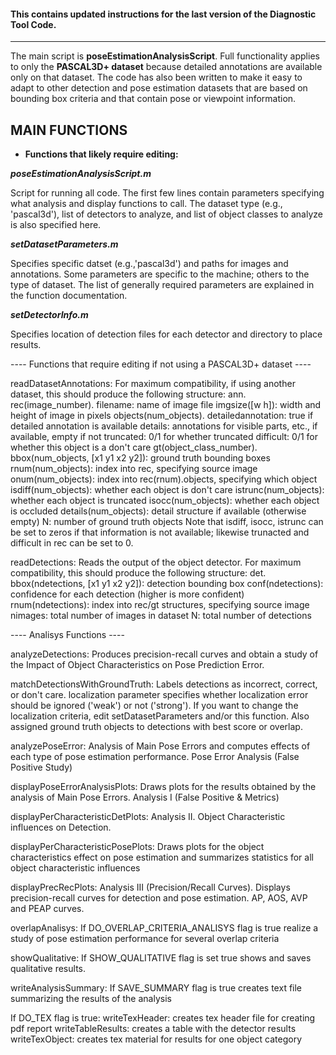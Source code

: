 #### This contains updated instructions for the last version of the Diagnostic Tool Code. 

------------------------------------------------------------------------------

The main script is **poseEstimationAnalysisScript**. Full functionality applies to
only the **PASCAL3D+ dataset** because detailed annotations are available only
on that dataset. The code has also been written to make it easy to adapt to
other detection and pose estimation datasets that are based on bounding box 
criteria and that contain pose or viewpoint information. 


## MAIN FUNCTIONS

   + **Functions that likely require editing:**

***poseEstimationAnalysisScript.m***

Script for running all code. The first few lines  contain parameters specifying what analysis and display 
functions to call. The dataset type (e.g., 'pascal3d'), list of detectors to analyze, and list of object classes to analyze is also specified here. 

***setDatasetParameters.m***

Specifies specific datset (e.g.,'pascal3d') and paths for images and annotations.  Some parameters are 
specific to the machine; others to the type of dataset.  The list of generally required parameters are explained in the function documentation.

***setDetectorInfo.m*** 

Specifies location of detection files for each detector and directory to place results.


---- Functions that require editing if not using a PASCAL3D+ dataset ----

readDatasetAnnotations: For maximum compatibility, if using another dataset,
this should produce the following structure:
  ann.
   rec(image_number).
     filename: name of image file 
     imgsize([w h]): width and height of image in pixels
     objects(num_objects).
        detailedannotation: true if detailed annotation is available 
        details: annotations for visible parts, etc., if available, empty if not
        truncated: 0/1 for whether truncated
        difficult: 0/1 for whether this object is a don't care
   gt(object_class_number).     
     bbox(num_objects, [x1 y1 x2 y2]): ground truth bounding boxes
     rnum(num_objects): index into rec, specifying source image
     onum(num_objects): index into rec(rnum).objects, specifying which object
     isdiff(num_objects): whether each object is don't care
     istrunc(num_objects): whether each object is truncated
     isocc(num_objects): whether each object is occluded
     details(num_objects): detail structure if available (otherwise empty)
     N: number of ground truth objects
Note that isdiff, isocc, istrunc can be set to zeros if that information is 
not available; likewise trunacted and difficult in rec can be set to 0.

readDetections: Reads the output of the object detector. For maximum 
compatibility, this should produce the following structure:
  det.
    bbox(ndetections, [x1 y1 x2 y2]): detection bounding box
    conf(ndetections): confidence for each detection (higher is more confident)
    rnum(ndetections): index into rec/gt structures, specifying source image
    nimages: total number of images in dataset
    N: total number of detections
    

---- Analisys Functions ----

analyzeDetections: Produces precision-recall curves and obtain a study of 
the Impact of Object Characteristics on Pose Prediction Error. 

matchDetectionsWithGroundTruth: Labels detections as incorrect, correct, or 
don't care.  localization parameter specifies whether localization error 
should be ignored ('weak') or not ('strong').  If you want to change the
localization criteria, edit setDatasetParameters and/or this function.  Also
assigned ground truth objects to detections with best score or overlap.

analyzePoseError: Analysis of Main Pose Errors and computes effects of each type of 
pose estimation performance. Pose Error Analysis (False Positive Study)

displayPoseErrorAnalysisPlots: Draws plots for the results obtained by the
analysis of Main Pose Errors. Analysis I (False Positive & Metrics)

displayPerCharacteristicDetPlots: Analysis II. Object Characteristic influences on
Detection.

displayPerCharacteristicPosePlots: Draws plots for the object characteristics
effect on pose estimation and summarizes statistics for all object characteristic influences

displayPrecRecPlots: Analysis III (Precision/Recall Curves). Displays 
precision-recall curves for detection and pose estimation. AP, AOS, AVP and 
PEAP curves.  

overlapAnalisys: If DO_OVERLAP_CRITERIA_ANALISYS flag is true realize a study of 
pose estimation performance for several overlap criteria 

showQualitative: If SHOW_QUALITATIVE flag is set true shows and saves qualitative 
results.

writeAnalysisSummary: If SAVE_SUMMARY flag is true creates text file 
summarizing the results of the analysis

If DO_TEX flag is true:
writeTexHeader: creates tex header file for creating pdf report
writeTableResults: creates a table with the detector results 
writeTexObject: creates tex material for results for one object category
